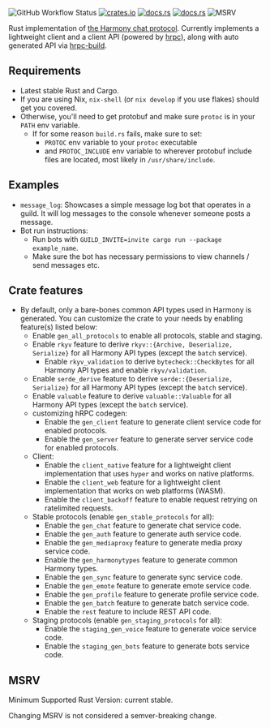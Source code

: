![GitHub Workflow Status](https://img.shields.io/github/workflow/status/yusdacra/harmony_rust_sdk/Rust)
[![crates.io](https://img.shields.io/crates/v/harmony_rust_sdk)](https://crates.io/crates/harmony_rust_sdk)
[![docs.rs](https://docs.rs/harmony_rust_sdk/badge.svg)](https://docs.rs/harmony_rust_sdk)
[![docs.rs](https://img.shields.io/badge/docs-master-blue)](https://harmonyapp.io/harmony_rust_sdk)
![MSRV](https://img.shields.io/badge/MSRV-current%20stable-red)

Rust implementation of [the Harmony chat protocol](https://github.com/harmony-development).
Currently implements a lightweight client and a client API (powered by [hrpc](https://crates.io/crates/hrpc)),
along with auto generated API via [hrpc-build](https://crates.io/crates/hrpc-build).

## Requirements

- Latest stable Rust and Cargo.
- If you are using Nix, `nix-shell` (or `nix develop` if you use flakes) should
get you covered.
- Otherwise, you'll need to get protobuf and make sure `protoc` is in your `PATH`
env variable.
  - If for some reason `build.rs` fails, make sure to set:
    - `PROTOC` env variable to your `protoc` executable
    - and `PROTOC_INCLUDE` env variable to wherever protobuf include files are
    located, most likely in `/usr/share/include`.

## Examples

- `message_log`: Showcases a simple message log bot that operates in a guild.
It will log messages to the console whenever someone posts a message.
- Bot run instructions:
  - Run bots with `GUILD_INVITE=invite cargo run --package example_name`.
  - Make sure the bot has necessary permissions to view channels / send messages etc.

## Crate features

- By default, only a bare-bones common API types used in Harmony is generated.
You can customize the crate to your needs by enabling feature(s) listed below:
  - Enable `gen_all_protocols` to enable all protocols, stable and staging.
  - Enable `rkyv` feature to derive `rkyv::{Archive, Deserialize, Serialize}`
  for all Harmony API types (except the `batch` service).
    - Enable `rkyv_validation` to derive `bytecheck::CheckBytes` for all Harmony
    API types and enable `rkyv/validation`.
  - Enable `serde_derive` feature to derive `serde::{Deserialize, Serialize}`
  for all Harmony API types (except the `batch` service).
  - Enable `valuable` feature to derive `valuable::Valuable` for all Harmony
  API types (except the `batch` service).
  - customizing hRPC codegen:
    - Enable the `gen_client` feature to generate client service code for
    enabled protocols.
    - Enable the `gen_server` feature to generate server service code for
    enabled protocols.
  - Client:
    - Enable the `client_native` feature for a lightweight client implementation
    that uses `hyper` and works on native platforms.
    - Enable the `client_web` feature for a lightweight client implementation that
    works on web platforms (WASM).
    - Enable the `client_backoff` feature to enable request retrying on ratelimited
    requests.
  - Stable protocols (enable `gen_stable_protocols` for all):
    - Enable the `gen_chat` feature to generate chat service code.
    - Enable the `gen_auth` feature to generate auth service code.
    - Enable the `gen_mediaproxy` feature to generate media proxy service code.
    - Enable the `gen_harmonytypes` feature to generate common Harmony types.
    - Enable the `gen_sync` feature to generate sync service code.
    - Enable the `gen_emote` feature to generate emote service code.
    - Enable the `gen_profile` feature to generate profile service code.
    - Enable the `gen_batch` feature to generate batch service code.
    - Enable the `rest` feature to include REST API code.
  - Staging protocols (enable `gen_staging_protocols` for all):
    - Enable the `staging_gen_voice` feature to generate voice service code.
    - Enable the `staging_gen_bots` feature to generate bots service code.

## MSRV

Minimum Supported Rust Version: current stable.

Changing MSRV is not considered a semver-breaking change.
